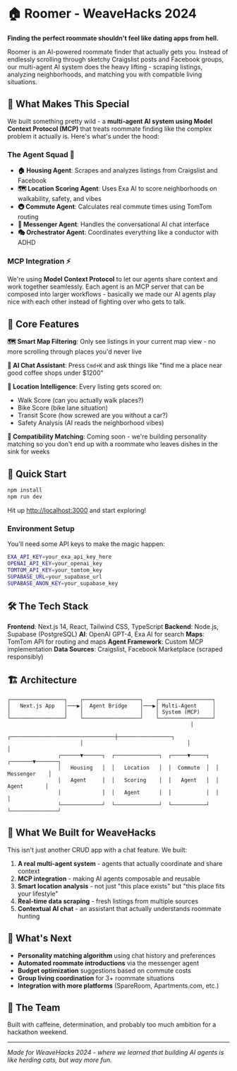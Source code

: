 # 🏠 Roomer - WeaveHacks 2024

**Finding the perfect roommate shouldn't feel like dating apps from hell.** 

Roomer is an AI-powered roommate finder that actually gets you. Instead of endlessly scrolling through sketchy Craigslist posts and Facebook groups, our multi-agent AI system does the heavy lifting - scraping listings, analyzing neighborhoods, and matching you with compatible living situations.

## 🤖 What Makes This Special

We built something pretty wild - a **multi-agent AI system using Model Context Protocol (MCP)** that treats roommate finding like the complex problem it actually is. Here's what's under the hood:

### The Agent Squad 🎯

- **🏠 Housing Agent**: Scrapes and analyzes listings from Craigslist and Facebook
- **🗺️ Location Scoring Agent**: Uses Exa AI to score neighborhoods on walkability, safety, and vibes
- **🚇 Commute Agent**: Calculates real commute times using TomTom routing
- **💬 Messenger Agent**: Handles the conversational AI chat interface  
- **🎭 Orchestrator Agent**: Coordinates everything like a conductor with ADHD

### MCP Integration ⚡

We're using **Model Context Protocol** to let our agents share context and work together seamlessly. Each agent is an MCP server that can be composed into larger workflows - basically we made our AI agents play nice with each other instead of fighting over who gets to talk.

## 🎪 Core Features

**🗺️ Smart Map Filtering**: Only see listings in your current map view - no more scrolling through places you'd never live

**🧠 AI Chat Assistant**: Press `Cmd+K` and ask things like "find me a place near good coffee shops under $1200" 

**📍 Location Intelligence**: Every listing gets scored on:
- Walk Score (can you actually walk places?)
- Bike Score (bike lane situation) 
- Transit Score (how screwed are you without a car?)
- Safety Analysis (AI reads the neighborhood vibes)

**🤝 Compatibility Matching**: Coming soon - we're building personality matching so you don't end up with a roommate who leaves dishes in the sink for weeks

## 🚀 Quick Start

```bash
npm install
npm run dev
```

Hit up [http://localhost:3000](http://localhost:3000) and start exploring!

### Environment Setup

You'll need some API keys to make the magic happen:

```bash
EXA_API_KEY=your_exa_api_key_here
OPENAI_API_KEY=your_openai_key
TOMTOM_API_KEY=your_tomtom_key
SUPABASE_URL=your_supabase_url
SUPABASE_ANON_KEY=your_supabase_key
```

## 🛠️ The Tech Stack

**Frontend**: Next.js 14, React, Tailwind CSS, TypeScript
**Backend**: Node.js, Supabase (PostgreSQL)
**AI**: OpenAI GPT-4, Exa AI for search
**Maps**: TomTom API for routing and maps
**Agent Framework**: Custom MCP implementation
**Data Sources**: Craigslist, Facebook Marketplace (scraped responsibly)

## 🏗️ Architecture

```
┌─────────────────┐    ┌──────────────────┐    ┌─────────────────┐
│   Next.js App   │───▶│  Agent Bridge    │───▶│ Multi-Agent     │
│                 │    │                  │    │ System (MCP)    │
└─────────────────┘    └──────────────────┘    └─────────────────┘
                                                          │
                       ┌─────────────────────────────────┼─────────────────┐
                       │                                 │                 │
                ┌──────▼──────┐  ┌──────────────┐  ┌─────▼─────┐  ┌───────▼───────┐
                │   Housing   │  │   Location   │  │  Commute  │  │  Messenger    │
                │   Agent     │  │   Scoring    │  │   Agent   │  │   Agent       │
                │             │  │   Agent      │  │           │  │               │
                └─────────────┘  └──────────────┘  └───────────┘  └───────────────┘
```

## 🎯 What We Built for WeaveHacks

This isn't just another CRUD app with a chat feature. We built:

1. **A real multi-agent system** - agents that actually coordinate and share context
2. **MCP integration** - making AI agents composable and reusable  
3. **Smart location analysis** - not just "this place exists" but "this place fits your lifestyle"
4. **Real-time data scraping** - fresh listings from multiple sources
5. **Contextual AI chat** - an assistant that actually understands roommate hunting

## 🔮 What's Next

- **Personality matching algorithm** using chat history and preferences
- **Automated roommate introductions** via the messenger agent
- **Budget optimization** suggestions based on commute costs
- **Group living coordination** for 3+ roommate situations
- **Integration with more platforms** (SpareRoom, Apartments.com, etc.)

## 🤝 The Team

Built with caffeine, determination, and probably too much ambition for a hackathon weekend.

---

*Made for WeaveHacks 2024 - where we learned that building AI agents is like herding cats, but way more fun.*
